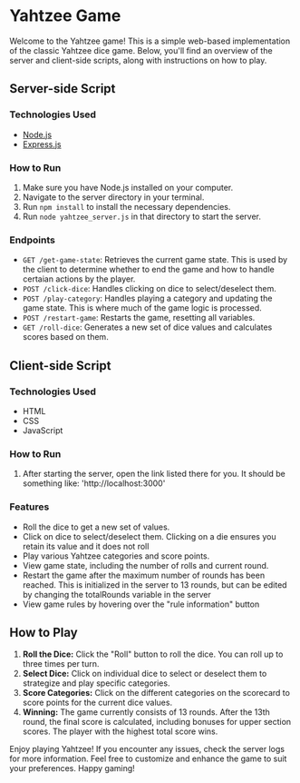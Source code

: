 # Yahtzee Game

Welcome to the Yahtzee game! This is a simple web-based implementation of the classic Yahtzee dice game. Below, you'll find an overview of the server and client-side scripts, along with instructions on how to play.

## Server-side Script

### Technologies Used
- [Node.js](https://nodejs.org/)
- [Express.js](https://expressjs.com/)

### How to Run
1. Make sure you have Node.js installed on your computer.
2. Navigate to the server directory in your terminal.
3. Run `npm install` to install the necessary dependencies.
4. Run `node yahtzee_server.js` in that directory to start the server.

### Endpoints
- `GET /get-game-state`: Retrieves the current game state. This is used by the client to determine whether to end the game and how to handle certaian actions by the player.
- `POST /click-dice`: Handles clicking on dice to select/deselect them.
- `POST /play-category`: Handles playing a category and updating the game state. This is where much of the game logic is processed.
- `POST /restart-game`: Restarts the game, resetting all variables.
- `GET /roll-dice`: Generates a new set of dice values and calculates scores based on them.

## Client-side Script

### Technologies Used
- HTML
- CSS
- JavaScript

### How to Run
1. After starting the server, open the link listed there for you. It should be something like: 'http://localhost:3000'

### Features
- Roll the dice to get a new set of values.
- Click on dice to select/deselect them. Clicking on a die ensures you retain its value and it does not roll
- Play various Yahtzee categories and score points.
- View game state, including the number of rolls and current round.
- Restart the game after the maximum number of rounds has been reached. This is initialized in the server to 13 rounds, but can be edited by changing the totalRounds variable in the server
- View game rules by hovering over the "rule information" button

## How to Play

1. **Roll the Dice:** Click the "Roll" button to roll the dice. You can roll up to three times per turn.
2. **Select Dice:** Click on individual dice to select or deselect them to strategize and play specific categories.
3. **Score Categories:** Click on the different categories on the scorecard to score points for the current dice values.
4. **Winning:** The game currently consists of 13 rounds. After the 13th round, the final score is calculated, including bonuses for upper section scores. The player with the highest total score wins.

Enjoy playing Yahtzee! If you encounter any issues, check the server logs for more information. Feel free to customize and enhance the game to suit your preferences. Happy gaming!
